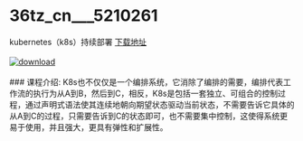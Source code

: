 # 36tz_cn___5210261
kubernetes（k8s）持续部署
[下载地址](http://www.36tz.cn/article/5210261 "下载地址")
<br/></br>[![download](http://36tz.cn/muke_img/2020_02_1-51.png "下载地址")](http://www.36tz.cn/article/5210261 "下载地址")
<br/></br>### 课程介绍:
K8s也不仅仅是一个编排系统，它消除了编排的需要，编排代表工作流的执行为从A到B，然后到C，相反，K8s是包括一套独立、可组合的控制过程，通过声明式语法使其连续地朝向期望状态驱动当前状态，不需要告诉它具体的从A到C的过程，只需要告诉到C的状态即可，也不需要集中控制，这使得系统更易于使用，并且强大，更具有弹性和扩展性。


